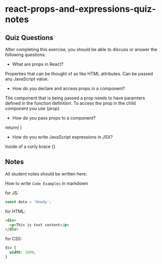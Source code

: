 # react-props-and-expressions-quiz-notes

## Quiz Questions

After completing this exercise, you should be able to discuss or answer the following questions:

- What are props in React?

Properties that can be thought of as like HTML attributes. Can be passed any JavaScript value.

- How do you declare and access props in a component?

The component that is being passed a prop needs to have paramters defined in the function definition.
To access the prop in the child component you use {prop}

- How do you pass props to a component?

return(
<ComponentCalled
  prop1={val1}
  prop2={val2}
/>
)

- How do you write JavaScript expressions in JSX?

Inside of a curly brace {}

## Notes

All student notes should be written here.

How to write `Code Examples` in markdown

for JS:

```javascript
const data = 'Howdy';
```

for HTML:

```html
<div>
  <p>This is text content</p>
</div>
```

for CSS:

```css
div {
  width: 100%;
}
```
